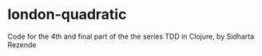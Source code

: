 # london-quadratic

Code for the 4th and final part of the the series TDD in Clojure, by Sidharta Rezende



